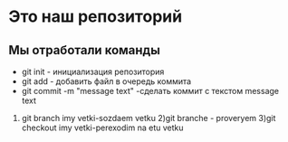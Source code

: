  # Это наш репозиторий
## Мы отработали команды

* git init - инициализация репозитория
* git add - добавить файл в очередь коммита
* git commit -m "message text" -сделать коммит с текстом message text 

1) git branch imy vetki-sozdaem vetku
2)git branche - proveryem
3)git checkout imy vetki-perexodim na etu vetku

